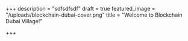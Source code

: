 +++
description = "sdfsdfsdf"
draft = true
featured_image = "/uploads/blockchain-dubai-cover.png"
title = "Welcome to Blockchain Dubai Village!"

+++
